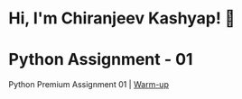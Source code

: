
# Hi, I'm Chiranjeev Kashyap! 👋


# Python Assignment - 01

Python Premium Assignment 01 | [Warm-up](https://drive.google.com/file/d/1NO58CWP5TCZBwzUMTivMVUTKt4GgnJD9/view?usp=sharing)

